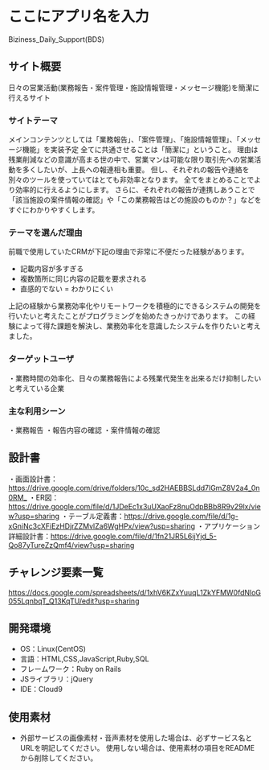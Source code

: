 # ここにアプリ名を入力
Biziness_Daily_Support(BDS)

## サイト概要
日々の営業活動(業務報告・案件管理・施設情報管理・メッセージ機能)を簡潔に行えるサイト


### サイトテーマ
メインコンテンツとしては「業務報告」、「案件管理」、「施設情報管理」、「メッセージ機能」を実装予定
全てに共通させることは「簡潔に」ということ。
理由は残業削減などの意識が高まる世の中で、営業マンは可能な限り取引先への営業活動を多くしたいが、上長への報連相も重要。
但し、それぞれの報告や連絡を別々のツールを使っていてはとても非効率となります。
全てをまとめることでより効率的に行えるようにします。
さらに、それぞれの報告が連携しあうことで「該当施設の案件情報の確認」や「この業務報告はどの施設のものか？」などをすぐにわかりやすくします。

### テーマを選んだ理由
前職で使用していたCRMが下記の理由で非常に不便だった経験があります。
* 記載内容が多すぎる
* 複数箇所に同じ内容の記載を要求される
* 直感的でない = わかりにくい

上記の経験から業務効率化やリモートワークを積極的にできるシステムの開発を行いたいと考えたことがプログラミングを始めたきっかけであります。
この経験によって得た課題を解決し、業務効率化を意識したシステムを作りたいと考えました。

### ターゲットユーザ
・業務時間の効率化、日々の業務報告による残業代発生を出来るだけ抑制したいと考えている企業

### 主な利用シーン
・業務報告
・報告内容の確認
・案件情報の確認

## 設計書
・画面設計書：<https://drive.google.com/drive/folders/10c_sd2HAEBBSLdd7lGmZ8V2a4_0n0RM_>
・ER図：<https://drive.google.com/file/d/1JDeEc1x3uUXaoFz8nuOdpBBb8R9v29lx/view?usp=sharing>
・テーブル定義書：<https://drive.google.com/file/d/1g-xGniNc3cXFiEzHDjrZZMvlZa6WgHPx/view?usp=sharing>
・アプリケーション詳細設計書：<https://drive.google.com/file/d/1fn21JR5L6ijYjd_5-Qo87yTureZzQmf4/view?usp=sharing>

## チャレンジ要素一覧
<https://docs.google.com/spreadsheets/d/1xhV6KZxYuuqL1ZkYFMW0fdNloG055LqnbqT_Q13KqTU/edit?usp=sharing>

## 開発環境
* OS：Linux(CentOS)
* 言語：HTML,CSS,JavaScript,Ruby,SQL
* フレームワーク：Ruby on Rails
* JSライブラリ：jQuery
* IDE：Cloud9

## 使用素材
- 外部サービスの画像素材・音声素材を使用した場合は、必ずサービス名とURLを明記してください。
 使用しない場合は、使用素材の項目をREADMEから削除してください。
